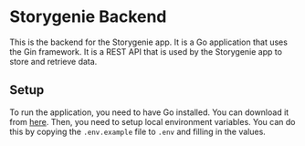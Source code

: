 # Storygenie Backend

This is the backend for the Storygenie app. It is a Go application that uses the Gin framework. It is a REST API that is used by the Storygenie app to store and retrieve data.

## Setup

To run the application, you need to have Go installed. You can download it from [here](https://golang.org/dl/).
Then, you need to setup local environment variables. You can do this by copying the `.env.example` file to `.env` and filling in the values.
